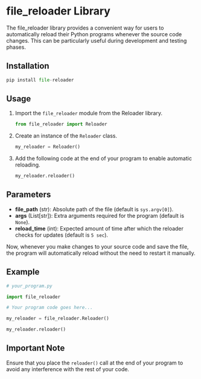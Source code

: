# file_reloader Library

The file_reloader library provides a convenient way for users to automatically reload their Python programs whenever the source code changes. This can be particularly useful during development and testing phases.

## Installation

```python
pip install file-reloader
```


## Usage

1. Import the `file_reloader` module from the Reloader library.

   ```python
   from file_reloader import Reloader
   ```

2. Create an instance of the `Reloader` class.

   ```python
   my_reloader = Reloader()
   ```

3. Add the following code at the end of your program to enable automatic reloading.

   ```python
   my_reloader.reloader()
   ```
   
## Parameters

- **file_path** (str): Absolute path of the file (default is `sys.argv[0]`).
- **args** (List[str]): Extra arguments required for the program (default is `None`).
- **reload_time** (int): Expected amount of time after which the reloader checks for updates (default is `5 sec`).

Now, whenever you make changes to your source code and save the file, the program will automatically reload without the need to restart it manually.

## Example

```python
# your_program.py

import file_reloader

# Your program code goes here...

my_reloader = file_reloader.Reloader()

my_reloader.reloader()
```

## Important Note

Ensure that you place the `reloader()` call at the end of your program to avoid any interference with the rest of your code.
